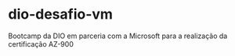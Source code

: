 # dio-desafio-vm
Bootcamp da DIO em parceria com a Microsoft para a realização da certificação AZ-900
